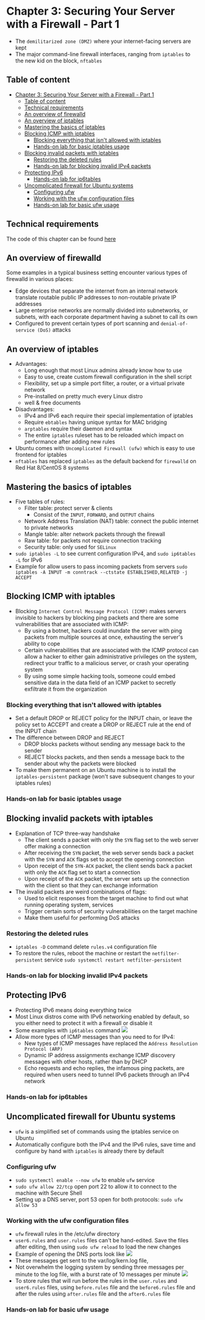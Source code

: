 # Chapter 3: Securing Your Server with a Firewall - Part 1

 - The `demilitarized zone (DMZ)` where your internet-facing servers are kept
 - The major command-line firewall interfaces, ranging from `iptables` to the new kid on the block, `nftables`

## Table of content

- [Chapter 3: Securing Your Server with a Firewall - Part 1](#chapter-3-securing-your-server-with-a-firewall---part-1)
  - [Table of content](#table-of-content)
  - [Technical requirements](#technical-requirements)
  - [An overview of firewalld](#an-overview-of-firewalld)
  - [An overview of iptables](#an-overview-of-iptables)
  - [Mastering the basics of iptables](#mastering-the-basics-of-iptables)
  - [Blocking ICMP with iptables](#blocking-icmp-with-iptables)
    - [Blocking everything that isn't allowed with iptables](#blocking-everything-that-isnt-allowed-with-iptables)
    - [Hands-on lab for basic iptables usage](#hands-on-lab-for-basic-iptables-usage)
  - [Blocking invalid packets with iptables](#blocking-invalid-packets-with-iptables)
    - [Restoring the deleted rules](#restoring-the-deleted-rules)
    - [Hands-on lab for blocking invalid IPv4 packets](#hands-on-lab-for-blocking-invalid-ipv4-packets)
  - [Protecting IPv6](#protecting-ipv6)
    - [Hands-on lab for ip6tables](#hands-on-lab-for-ip6tables)
  - [Uncomplicated firewall for Ubuntu systems](#uncomplicated-firewall-for-ubuntu-systems)
    - [Configuring ufw](#configuring-ufw)
    - [Working with the ufw configuration files](#working-with-the-ufw-configuration-files)
    - [Hands-on lab for basic ufw usage](#hands-on-lab-for-basic-ufw-usage)


## Technical requirements

The code of this chapter can be found [here](https://github.com/PacktPublishing/Mastering-Linux-Security-and-Hardening-Second-Edition)

## An overview of firewalld

Some examples in a typical business setting encounter various types of firewalld in various places:
 - Edge devices that separate the internet from an internal network translate routable public IP addresses to non-routable private IP addresses
 - Large enterprise networks are normally divided into subnetworks, or subnets, with each corporate department having a subnet to call its own
 - Configured to prevent certain types of port scanning and `denial-of-service (DoS)` attacks

## An overview of iptables

 - Advantages:
     - Long enough that most Linux admins already know how to use
     - Easy to use, create custom firewall configuration in the shell script
     - Flexibility, set up a simple port filter, a router, or a virtual private network
     - Pre-installed on pretty much every Linux distro
     - well & free documents
 - Disadvantages:
     - IPv4 and IPv6 each require their special implementation of iptables
     - Require `ebtables` having unique syntax for MAC bridging
     - `arptables` require their daemon and syntax
     - The entire `iptables` ruleset has to be reloaded which impact on performance after adding new rules
 - Ubuntu comes with `Uncomplicated Firewall (ufw)` which is easy to use frontend for iptables
 - `nftables` has replaced `iptables` as the default backend for `firewalld` on Red Hat 8/CentOS 8 systems

## Mastering the basics of iptables

 - Five tables of rules:
     - Filter table: protect server & clients
         - Consist of the `INPUT`, `FORWARD`, and `OUTPUT` chains 
     - Network Address Translation (NAT) table: connect the public internet to private networks
     - Mangle table: alter network packets through the firewall
     - Raw table: for packets not require connection tracking
     - Security table: only used for `SELinux`
 - `sudo iptables -L` to see current configuration IPv4, and `sudo ip6tables -L` for IPv6
 - Example for allow users to pass incoming packets from servers `sudo iptables -A INPUT -m conntrack --ctstate ESTABLISHED,RELATED -j ACCEPT`

## Blocking ICMP with iptables

 - Blocking `Internet Control Message Protocol (ICMP)` makes servers invisible to hackers by blocking ping packets and there are some vulnerabilities that are associated with ICMP:
     - By using a botnet, hackers could inundate the server with ping packets from multiple sources at once, exhausting the server's ability to cope
     - Certain vulnerabilities that are associated with the ICMP protocol can allow a hacker to either gain administrative privileges on the system, redirect your traffic to a malicious server, or crash your operating system 
     - By using some simple hacking tools, someone could embed sensitive data in the data field of an ICMP packet to secretly exfiltrate it from the organization

### Blocking everything that isn't allowed with iptables

 - Set a default DROP or REJECT policy for the INPUT chain, or leave the policy set to ACCEPT and create a DROP or REJECT rule at the end of the INPUT chain
 - The difference between DROP and REJECT
     - DROP blocks packets without sending any message back to the sender
     - REJECT blocks packets, and then sends a message back to the sender about why the packets were blocked
 - To make them permanent on an Ubuntu machine is to install the `iptables-persistent` package (won't save subsequent changes to your iptables rules)

### Hands-on lab for basic iptables usage

## Blocking invalid packets with iptables

 - Explanation of TCP three-way handshake
     - The client sends a packet with only the `SYN` flag set to the web server offer making a connection
     - After receiving the `SYN` packet, the web server sends back a packet with the `SYN` and `ACK` flags set to accept the opening connection 
     - Upon receipt of the `SYN-ACK` packet, the client sends back a packet with only the `ACK` flag set to start a connection
     - Upon receipt of the `ACK` packet, the server sets up the connection with the client so that they can exchange information
 - The invalid packets are weird combinations of flags:
     - Used to elicit responses from the target machine to find out what running operating system, services
     - Trigger certain sorts of security vulnerabilities on the target machine 
     - Make them useful for performing DoS attacks

### Restoring the deleted rules

 - `iptables -D` command delete `rules.v4` configuration file
 - To restore the rules, reboot the machine or restart the `netfilter-persistent` service `sudo systemctl restart netfilter-persistent`

### Hands-on lab for blocking invalid IPv4 packets

## Protecting IPv6

 - Protecting IPv6 means doing everything twice
 - Most Linux distros come with IPv6 networking enabled by default, so you either need to protect it with a firewall or disable it 
 - Some examples with `ip6tables` command
 ![](https://i.ibb.co/7kfsR5T/Screenshot-2023-03-02-135303.png)
 - Allow more types of ICMP messages than you need to for IPv4:
     - New types of ICMP messages have replaced the `Address Resolution Protocol (ARP)`
     - Dynamic IP address assignments exchange ICMP discovery messages with other hosts, rather than by DHCP
     - Echo requests and echo replies, the infamous ping packets, are required when users need to tunnel IPv6 packets through an IPv4 network

### Hands-on lab for ip6tables

## Uncomplicated firewall for Ubuntu systems

 - `ufw` is a simplified set of commands using the iptables service on Ubuntu
 - Automatically configure both
the IPv4 and the IPv6 rules, save time and configure by hand with `iptables` is already there by default
 
### Configuring ufw

 - `sudo systemctl enable --now ufw` to enable `ufw` service
 - `sudo ufw allow 22/tcp` open port 22 to allow it to connect to the machine with Secure Shell
 - Setting up a DNS server, port 53 open for both protocols: `sudo ufw allow 53`

### Working with the ufw configuration files

 - `ufw` firewall rules in the /etc/ufw directory
 - `user6.rules` and `user.rules` files can't be hand-edited. Save the files after editing, then using `sudo ufw reload` to load the new changes
 - Example of opening the DNS ports look like
 ![](https://i.ibb.co/x2vT2NR/Screenshot-2023-03-03-065746.png)
 - These messages get sent to the var/log/kern.log file, 
 - Not overwhelm the logging system by sending three messages per minute to the log file, with a burst rate of 10 messages per minute
 ![](https://i.ibb.co/TMBWQPc/Screenshot-2023-03-03-070159.png)
 - To store rules that will run before the rules in the `user.rules` and `user6.rules` files, using `before.rules` file and the `before6.rules` file and after the rules using `after.rules` file and the `after6.rules` file

### Hands-on lab for basic ufw usage




